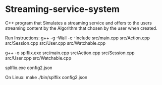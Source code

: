 # Streaming-service-system
C++ program that Simulates a streaming service and offers to the users streaming content by the Algorithm that chosen by the user when created.


Run Instructions:
g++ -g -Wall -c -Include src/main.cpp src/Action.cpp src/Session.cpp src/User.cpp src/Watchable.cpp

g++ -o splflix.exe src/main.cpp src/Action.cpp src/Session.cpp src/User.cpp src/Watchable.cpp

 splflix.exe config2.json
 
 
 
 On Linux:
 make
 ./bin/splflix config2.json
